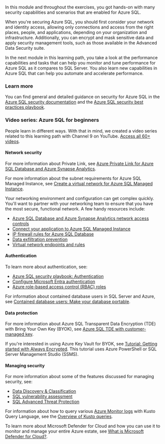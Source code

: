 In this module and throughout the exercises, you got hands-on with many security capabilities and scenarios that are enabled for Azure SQL.

When you're securing Azure SQL, you should first consider your network and identity access, allowing only connections and access from the right places, people, and applications, depending on your organization and infrastructure. Additionally, you can encrypt and mask sensitive data and apply security management tools, such as those available in the Advanced Data Security suite.

In the next module in this learning path, you take a look at the performance capabilities and tasks that can help you monitor and tune performance for Azure SQL as it compares to SQL Server. You also learn new capabilities in Azure SQL that can help you automate and accelerate performance.

### Learn more

You can find general and detailed guidance on security for Azure SQL in the [Azure SQL security documentation](/azure/sql-database/sql-database-security-overview?azure-portal=true) and the [Azure SQL security best practices playbook](/azure/sql-database/sql-database-security-best-practice?azure-portal=true).

### Video series: Azure SQL for beginners

People learn in different ways. With that in mind, we created a video series related to this learning path with Channel 9 on YouTube. [Access all 60+ videos](https://aka.ms/azuresql4beginnersyt?azure-portal=true).

#### Network security

For more information about Private Link, see [Azure Private Link for Azure SQL Database and Azure Synapse Analytics](/azure/sql-database/sql-database-private-endpoint-overview?azure-portal=true).

For more information about the subnet requirements for Azure SQL Managed Instance, see [Create a virtual network for Azure SQL Managed Instance](/azure/azure-sql/managed-instance/virtual-network-subnet-create-arm-template?azure-portal=true).  

Your networking environment and configuration can get complex quickly. You'll want to partner with your networking team to ensure that you have the most secure, functional network. A few handy resources include:  

* [Azure SQL Database and Azure Synapse Analytics network access controls](/azure/azure-sql/database/network-access-controls-overview)
* [Connect your application to Azure SQL Managed Instance](/azure/azure-sql/managed-instance/connect-application-instance)
* [IP firewall rules for Azure SQL Database](/azure/azure-sql/database/firewall-configure)
* [Data exfiltration prevention](/azure/azure-sql/database/private-endpoint-overview#data-exfiltration-prevention)  
* [Virtual network endpoints and rules](/azure/azure-sql/database/vnet-service-endpoint-rule-overview)  

#### Authentication

To learn more about authentication, see:  

* [Azure SQL security playbook: Authentication](/azure/azure-sql/database/security-best-practice#authentication)
* [Configure Microsoft Entra authentication](/azure/azure-sql/database/authentication-aad-configure)  
* [Azure role-based access control (RBAC) roles](/azure/role-based-access-control/built-in-roles?azure-portal=true)

For information about contained database users in SQL Server and Azure, see [Contained database users: Make your database portable](/sql/relational-databases/security/contained-database-users-making-your-database-portable).  

#### Data protection

For more information about Azure SQL Transparent Data Encryption (TDE) with Bring Your Own Key (BYOK), see [Azure SQL TDE with customer-managed key](/azure/azure-sql/database/transparent-data-encryption-byok-overview). 

If you're interested in using Azure Key Vault for BYOK, see [Tutorial: Getting started with Always Encrypted](/sql/relational-databases/security/encryption/always-encrypted-tutorial-getting-started). This tutorial uses Azure PowerShell or SQL Server Management Studio (SSMS).

#### Managing security

For more information about some of the features discussed for managing security, see:  

* [Data Discovery & Classification](/azure/azure-sql/database/data-discovery-and-classification-overview)  
* [SQL vulnerability assessment](/azure/defender-for-cloud/sql-azure-vulnerability-assessment-overview)  
* [SQL Advanced Threat Protection](/azure/azure-sql/database/threat-detection-overview)  

For information about how to query various [Azure Monitor logs](/azure/azure-monitor/log-query/log-query-overview?azure-portal=true) with Kusto Query Language, see the [Overview of Kusto queries](/azure/data-explorer/kusto/query/).

To learn more about Microsoft Defender for Cloud and how you can use it to monitor and manage your entire Azure estate, see [What is Microsoft Defender for Cloud?](/azure/defender-for-cloud/defender-for-cloud-introduction).
